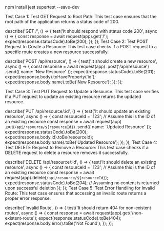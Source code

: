 npm install jest supertest --save-dev


Test Case 1: Test GET Request to Root Path:
This test case ensures that the root path of the application returns a status code of 200.


describe('GET /', () => {
  test('It should respond with status code 200', async () => {
    const response = await request(app).get('/');
    expect(response.statusCode).toBe(200);
  });
});
Test Case 2: Test POST Request to Create a Resource:
This test case checks if a POST request to a specific route creates a new resource successfully.


describe('POST /api/resource', () => {
  test('It should create a new resource', async () => {
    const response = await request(app)
      .post('/api/resource')
      .send({ name: 'New Resource' });
    expect(response.statusCode).toBe(201);
    expect(response.body).toHaveProperty('id');
    expect(response.body.name).toBe('New Resource');
  });
});


Test Case 3: Test PUT Request to Update a Resource:
This test case verifies if a PUT request to update an existing resource returns the updated resource.


describe('PUT /api/resource/:id', () => {
  test('It should update an existing resource', async () => {
    const resourceId = '123'; // Assume this is the ID of an existing resource
    const response = await request(app)
      .put(`/api/resource/${resourceId}`)
      .send({ name: 'Updated Resource' });
    expect(response.statusCode).toBe(200);
    expect(response.body.id).toBe(resourceId);
    expect(response.body.name).toBe('Updated Resource');
  });
});
Test Case 4: Test DELETE Request to Remove a Resource:
This test case checks if a DELETE request to delete a resource removes it successfully.


describe('DELETE /api/resource/:id', () => {
  test('It should delete an existing resource', async () => {
    const resourceId = '123'; // Assume this is the ID of an existing resource
    const response = await request(app).delete(`/api/resource/${resourceId}`);
    expect(response.statusCode).toBe(204); // Assuming no content is returned upon successful deletion
  });
});
Test Case 5: Test Error Handling for Invalid Route:
This test case ensures that accessing an invalid route returns a proper error response.


describe('Invalid Route', () => {
  test('It should return 404 for non-existent routes', async () => {
    const response = await request(app).get('/non-existent-route');
    expect(response.statusCode).toBe(404);
    expect(response.body.error).toBe('Not Found');
  });
});
